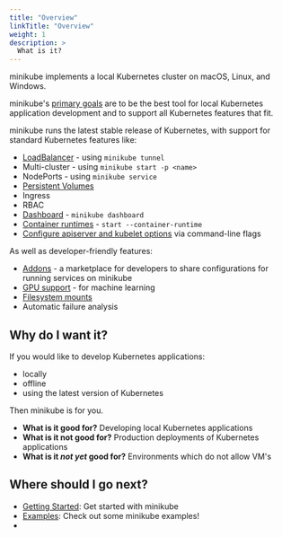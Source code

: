 ```yaml
---
title: "Overview"
linkTitle: "Overview"
weight: 1
description: >
  What is it?
---
```


minikube implements a local Kubernetes cluster on macOS, Linux, and Windows.

minikube's [primary goals](https://minikube.sigs.k8s.io/docs/concepts/principles/) are to be the best tool for local Kubernetes application development and to support all Kubernetes features that fit.

minikube runs the latest stable release of Kubernetes, with support for standard Kubernetes features like:

* [LoadBalancer](https://minikube.sigs.k8s.io/docs/tasks/loadbalancer/) - using `minikube tunnel`
* Multi-cluster - using `minikube start -p <name>`
* NodePorts - using `minikube service`
* [Persistent Volumes](https://minikube.sigs.k8s.io/docs/reference/persistent_volumes/)
* Ingress
* RBAC
* [Dashboard](https://minikube.sigs.k8s.io/docs/tasks/dashboard/) - `minikube dashboard`
* [Container runtimes](https://minikube.sigs.k8s.io/docs/reference/runtimes/) - `start --container-runtime`
* [Configure apiserver and kubelet options](https://minikube.sigs.k8s.io/docs/reference/configuration/kubernetes/) via command-line flags

As well as developer-friendly features:

* [Addons](https://minikube.sigs.k8s.io/docs/tasks/addons/) - a marketplace for developers to share configurations for running services on minikube
* [GPU support](https://minikube.sigs.k8s.io/docs/tutorials/nvidia_gpu/) - for machine learning
* [Filesystem mounts](https://minikube.sigs.k8s.io/docs/tasks/mount/)
* Automatic failure analysis

## Why do I want it?

If you would like to develop Kubernetes applications:

* locally
* offline
* using the latest version of Kubernetes

Then minikube is for you.

* **What is it good for?** Developing local Kubernetes applications
* **What is it not good for?** Production deployments of Kubernetes applications
* **What is it *not yet* good for?** Environments which do not allow VM's

## Where should I go next?

* [Getting Started](/getting-started/): Get started with minikube
* [Examples](/examples/): Check out some minikube examples!
* 